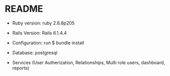 # README

* Ruby version: ruby 2.6.8p205

* Rails Version: Rails 6.1.4.4

* Configuration: run $ bundle install

* Database: postgresql

* Services (User Autherization, Relationships, Multi role users, dashboard, reports)